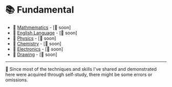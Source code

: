# 📚 Fundamental

- 📘 [Mathmematics](./fundamental/mathematics/) - [🚧 soon]
- 📘 [English Language](./fundamental/english/) - [🚧 soon]
- 📘 [Physics](./fundamental/physics/) - [🚧 soon]
- 📘 [Chemistry](./fundamental/chemistry/) - [🚧 soon]
- 📘 [Electronics](./fundamental/electronics/) - [🚧 soon]
- 📘 [Drawing](./fundamental/drawing/) - [🚧 soon]

---

📍 Since most of the techniques and skills I've shared and demonstrated here were acquired through self-study, there might be some errors or omissions.